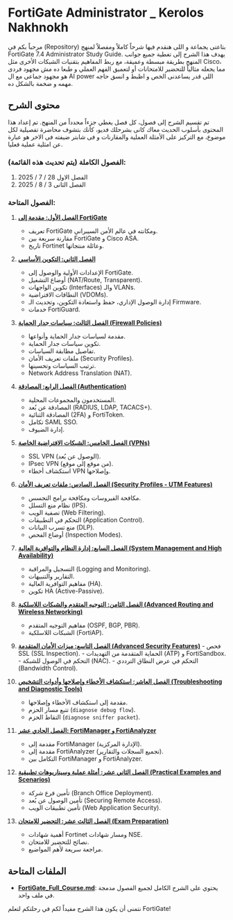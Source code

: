 # FortiGate Administrator _ Kerolos Nakhnokh

مرحباً بكم في (Repository) بتاعتى يجماعة و اللى هنقدم فيها شرحاً كاملاً ومفصلاً لمنهج FortiGate 7.4 Administrator Study Guide. يهدف هذا الشرح إلى تغطية جميع جوانب المنهج بطريقة مبسطة وعميقة، مع ربط المفاهيم بتقنيات الشبكات الأخرى مثل Cisco، مما يجعله مثالياً للتحضير للامتحانات أو لتعميق الفهم العملي و طبعا ده مش مجهود فردى هو مجهود جماعى مع ال AI power اللى قدر يساعدنى الخص و اظبط و انسق حاجه مهمه و ضخمة بالشكل ده.

## محتوى الشرح

تم تقسيم الشرح إلى فصول، كل فصل يغطي جزءاً محدداً من المنهج. تم إعداد هذا المحتوى بأسلوب الحديث معاك كانى بشرحلك فديو، كأنك بتشوف محاضرة تفصيلية لكل موضوع، مع التركيز على الأمثلة العملية والمقارنات و فى شابتر ضيفته فى الاخر هو عبارة عن امثلية عملية فعليا.

### الفصول الكاملة (يتم تحديث هذه القائمة):
1. الفصل الاول 28 / 7 / 2025
2. الفصل الثانى 3 / 8 / 2025


### الفصول المتاحة:

1.  **[الفصل الأول: مقدمة إلى FortiGate](Chapter_01_Introduction_to_FortiGate.md)** 
    -   تعريف FortiGate ومكانته في عالم الأمن السيبراني.
    -   مقارنة سريعة بين FortiGate و Cisco ASA.
    -   تاريخ Fortinet وعائلة منتجاتها.

2.  **[الفصل الثاني: التكوين الأساسي](Chapter_02_Basic_Configuration.md)** 
    -   الإعدادات الأولية والوصول إلى FortiGate.
    -   أوضاع التشغيل (NAT/Route, Transparent).
    -   تكوين الواجهات (Interfaces) والـ VLANs.
    -   النطاقات الافتراضية (VDOMs).
    -   إدارة الوصول الإداري، حفظ واستعادة التكوين، وتحديث الـ Firmware.
    -   خدمات FortiGuard.

4.  **[الفصل الثالث: سياسات جدار الحماية (Firewall Policies)](Chapter_03_Firewall_Policies.md)**
    -   مقدمة لسياسات جدار الحماية وأنواعها.
    -   تكوين سياسات جدار الحماية.
    -   تفاصيل مطابقة السياسات.
    -   ملفات تعريف الأمان (Security Profiles).
    -   ترتيب السياسات وتحسينها.
    -   Network Address Translation (NAT).

5.  **[الفصل الرابع: المصادقة (Authentication)](Chapter_04_Authentication.md)**
    -   المستخدمون والمجموعات المحلية.
    -   المصادقة عن بُعد (RADIUS, LDAP, TACACS+).
    -   المصادقة الثنائية (2FA) و FortiToken.
    -   تكامل SAML SSO.
    -   إدارة الضيوف.

6.  **[الفصل الخامس: الشبكات الافتراضية الخاصة (VPNs)](Chapter_05_VPNs.md)**
    -   SSL VPN (الوصول عن بُعد).
    -   IPsec VPN (من موقع إلى موقع).
    -   استكشاف أخطاء VPN وإصلاحها.

7.  **[الفصل السادس: ملفات تعريف الأمان (Security Profiles - UTM Features)](Chapter_06_Security_Profiles.md)**
    -   مكافحة الفيروسات ومكافحة برامج التجسس.
    -   نظام منع التسلل (IPS).
    -   تصفية الويب (Web Filtering).
    -   التحكم في التطبيقات (Application Control).
    -   منع تسرب البيانات (DLP).
    -   أوضاع الفحص (Inspection Modes).

8.  **[الفصل السابع: إدارة النظام والتوافرية العالية (System Management and High Availability)](Chapter_07_System_Management_and_High_Availability.md)**
    -   التسجيل والمراقبة (Logging and Monitoring).
    -   التقارير والتنبيهات.
    -   مفاهيم التوافرية العالية (HA).
    -   تكوين HA (Active-Passive).

9.  **[الفصل الثامن: التوجيه المتقدم والشبكات اللاسلكية (Advanced Routing and Wireless Networking)](Chapter_08_Advanced_Routing_and_Wireless_Networking.md)**
    -   مفاهيم التوجيه المتقدم (OSPF, BGP, PBR).
    -   الشبكات اللاسلكية (FortiAP).

10.  **[الفصل التاسع: ميزات الأمان المتقدمة (Advanced Security Features)](Chapter_09_Advanced_Security_Features.md)**
    -   فحص SSL (SSL Inspection).
    -   الحماية المتقدمة من التهديدات (ATP) و FortiSandbox.
    -   التحكم في الوصول للشبكة (NAC).
    -   التحكم في عرض النطاق الترددي (Bandwidth Control).

11. **[الفصل العاشر: استكشاف الأخطاء وإصلاحها وأدوات التشخيص (Troubleshooting and Diagnostic Tools)](Chapter_10_Troubleshooting_and_Diagnostic_Tools.md)**
    -   مقدمة إلى استكشاف الأخطاء وإصلاحها.
    -   تتبع مسار الحزم (`diagnose debug flow`).
    -   التقاط الحزم (`diagnose sniffer packet`).

12. **[الفصل الحادي عشر: FortiManager و FortiAnalyzer](Chapter_11_FortiManager_and_FortiAnalyzer.md)**
    -   مقدمة إلى FortiManager (الإدارة المركزية).
    -   مقدمة إلى FortiAnalyzer (تجميع السجلات والتقارير).
    -   التكامل بين FortiManager و FortiAnalyzer.

13. **[الفصل الثاني عشر: أمثلة عملية وسيناريوهات تطبيقية (Practical Examples and Scenarios)](Chapter_12_Practical_Examples_and_Scenarios.md)**
    -   تأمين فرع شركة (Branch Office Deployment).
    -   تأمين الوصول عن بُعد (Securing Remote Access).
    -   تأمين تطبيقات الويب (Web Application Security).

14. **[الفصل الثالث عشر: التحضير للامتحان (Exam Preparation)](Chapter_13_Exam_Preparation.md)**
    -   أهمية شهادات Fortinet ومسار شهادات NSE.
    -   نصائح للتحضير للامتحان.
    -   مراجعة سريعة لأهم المواضيع.

## الملفات المتاحة

-   **[FortiGate_Full_Course.md](FortiGate_Full_Course.md)**: يحتوي على الشرح الكامل لجميع الفصول مدمجة في ملف واحد.

نتمنى أن يكون هذا الشرح مفيداً لكم في رحلتكم لتعلم FortiGate!

